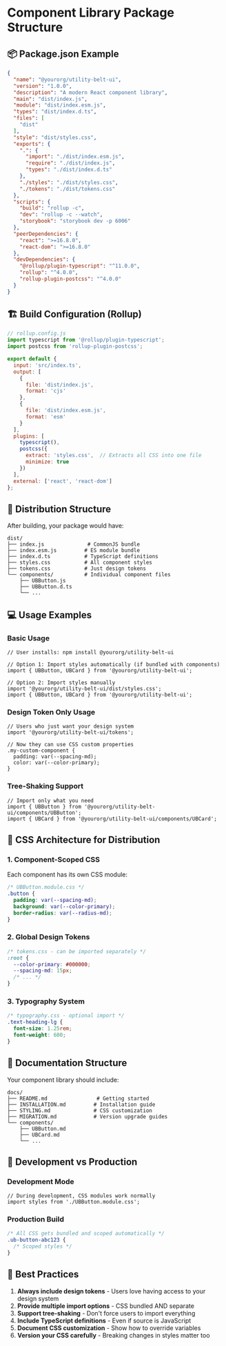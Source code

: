 # Component Library Package Structure

## 📦 Package.json Example

```json
{
  "name": "@yourorg/utility-belt-ui",
  "version": "1.0.0",
  "description": "A modern React component library",
  "main": "dist/index.js",
  "module": "dist/index.esm.js",
  "types": "dist/index.d.ts",
  "files": [
    "dist"
  ],
  "style": "dist/styles.css",
  "exports": {
    ".": {
      "import": "./dist/index.esm.js",
      "require": "./dist/index.js",
      "types": "./dist/index.d.ts"
    },
    "./styles": "./dist/styles.css",
    "./tokens": "./dist/tokens.css"
  },
  "scripts": {
    "build": "rollup -c",
    "dev": "rollup -c --watch",
    "storybook": "storybook dev -p 6006"
  },
  "peerDependencies": {
    "react": ">=16.8.0",
    "react-dom": ">=16.8.0"
  },
  "devDependencies": {
    "@rollup/plugin-typescript": "^11.0.0",
    "rollup": "^4.0.0",
    "rollup-plugin-postcss": "^4.0.0"
  }
}
```

## 🏗️ Build Configuration (Rollup)

```javascript
// rollup.config.js
import typescript from '@rollup/plugin-typescript';
import postcss from 'rollup-plugin-postcss';

export default {
  input: 'src/index.ts',
  output: [
    {
      file: 'dist/index.js',
      format: 'cjs'
    },
    {
      file: 'dist/index.esm.js',
      format: 'esm'
    }
  ],
  plugins: [
    typescript(),
    postcss({
      extract: 'styles.css',  // Extracts all CSS into one file
      minimize: true
    })
  ],
  external: ['react', 'react-dom']
};
```

## 📁 Distribution Structure

After building, your package would have:

```
dist/
├── index.js              # CommonJS bundle
├── index.esm.js         # ES module bundle  
├── index.d.ts           # TypeScript definitions
├── styles.css           # All component styles
├── tokens.css           # Just design tokens
└── components/          # Individual component files
    ├── UBButton.js
    ├── UBButton.d.ts
    └── ...
```

## 💻 Usage Examples

### Basic Usage
```tsx
// User installs: npm install @yourorg/utility-belt-ui

// Option 1: Import styles automatically (if bundled with components)
import { UBButton, UBCard } from '@yourorg/utility-belt-ui';

// Option 2: Import styles manually
import '@yourorg/utility-belt-ui/dist/styles.css';
import { UBButton, UBCard } from '@yourorg/utility-belt-ui';
```

### Design Token Only Usage
```tsx
// Users who just want your design system
import '@yourorg/utility-belt-ui/tokens';

// Now they can use CSS custom properties
.my-custom-component {
  padding: var(--spacing-md);
  color: var(--color-primary);
}
```

### Tree-Shaking Support
```tsx
// Import only what you need
import { UBButton } from '@yourorg/utility-belt-ui/components/UBButton';
import { UBCard } from '@yourorg/utility-belt-ui/components/UBCard';
```

## 🎨 CSS Architecture for Distribution

### 1. **Component-Scoped CSS**
Each component has its own CSS module:
```css
/* UBButton.module.css */
.button {
  padding: var(--spacing-md);
  background: var(--color-primary);
  border-radius: var(--radius-md);
}
```

### 2. **Global Design Tokens**
```css
/* tokens.css - can be imported separately */
:root {
  --color-primary: #000000;
  --spacing-md: 15px;
  /* ... */
}
```

### 3. **Typography System** 
```css
/* typography.css - optional import */
.text-heading-lg {
  font-size: 1.25rem;
  font-weight: 600;
}
```

## 📝 Documentation Structure

Your component library should include:

```
docs/
├── README.md                # Getting started
├── INSTALLATION.md         # Installation guide
├── STYLING.md              # CSS customization
├── MIGRATION.md            # Version upgrade guides
└── components/
    ├── UBButton.md
    ├── UBCard.md
    └── ...
```

## 🔧 Development vs Production

### Development Mode
```tsx
// During development, CSS modules work normally
import styles from './UBButton.module.css';
```

### Production Build
```css
/* All CSS gets bundled and scoped automatically */
.ub-button-abc123 {
  /* Scoped styles */
}
```

## 🌟 Best Practices

1. **Always include design tokens** - Users love having access to your design system
2. **Provide multiple import options** - CSS bundled AND separate
3. **Support tree-shaking** - Don't force users to import everything
4. **Include TypeScript definitions** - Even if source is JavaScript
5. **Document CSS customization** - Show how to override variables
6. **Version your CSS carefully** - Breaking changes in styles matter too
